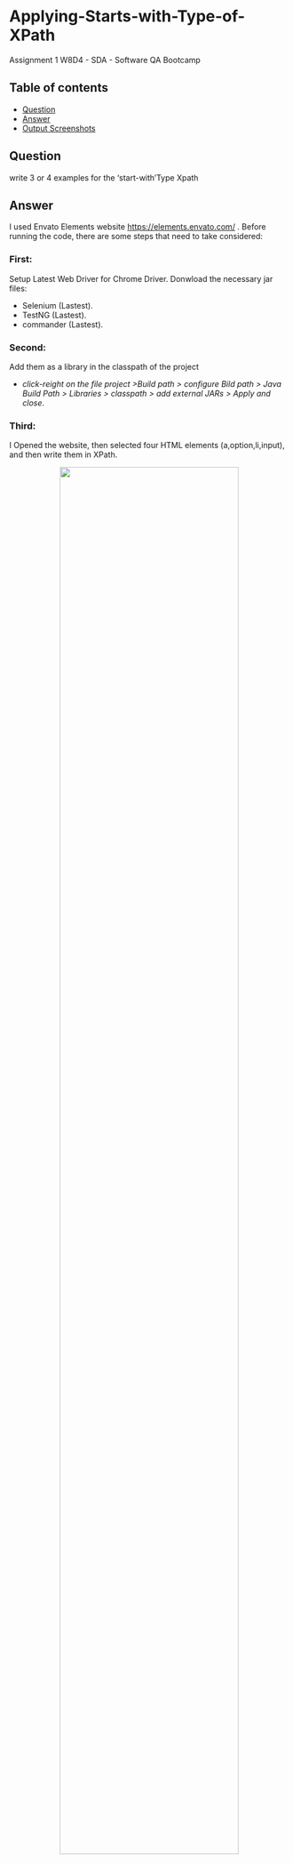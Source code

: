 # Applying-Starts-with-Type-of-XPath
Assignment 1 W8D4 - SDA - Software QA Bootcamp

## Table of contents
* [Question](#question)
* [Answer](#answer)
* [Output Screenshots](#output-screenshots)


## Question
write  3 or 4 examples for the ‘start-with’Type Xpath

## Answer
I used  Envato Elements website https://elements.envato.com/ .
Before running the code, there are some steps that need to take considered:


### First:
Setup Latest Web Driver for Chrome  Driver.
Donwload the necessary jar files:
- Selenium (Lastest).
- TestNG (Lastest).
- commander (Lastest).

### Second:
Add them as a library in the classpath of the project
- _click-reight on the file project >Build path > configure Bild path > Java Build Path > Libraries > classpath > add external JARs > Apply and close_.

### Third:
I Opened the website, then selected four HTML elements (a,option,li,input), and then write them in XPath.

<p align="center">
<img src="https://user-images.githubusercontent.com/48597284/181272189-bc6daa83-79e6-4c3b-ba2b-ed4ee624d47d.png" width=80% height=80%>
</p>



## Output Screenshots:

<p align="center">
<img src="https://user-images.githubusercontent.com/48597284/181272266-2653bfa0-eaae-4c3e-a8dc-8b346458512f.png" width=80% height=80%>


https://user-images.githubusercontent.com/48597284/181272668-dec9cc56-d470-48c5-9a0e-011e1d3f5c2b.mp4
</p>
